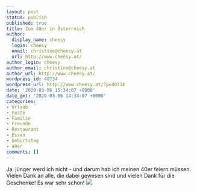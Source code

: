 ```yaml
---
layout: post
status: publish
published: true
title: Zum 40er in Österreich
author:
  display_name: cheesy
  login: cheesy
  email: christine@cheesy.at
  url: http://www.cheesy.at/
author_login: cheesy
author_email: christine@cheesy.at
author_url: http://www.cheesy.at/
wordpress_id: 40734
wordpress_url: http://www.cheesy.at/?p=40734
date: '2020-03-06 15:34:07 +0000'
date_gmt: '2020-03-06 14:34:07 +0000'
categories:
- Urlaub
- Feste
- Familie
- Freunde
- Restaurant
- Essen
- Geburtstag
- 40er
comments: []
---
```

Ja, jünger werd ich nicht - und darum hab ich meinen 40er feiern müssen. Vielen Dank an alle, die dabei gewesen sind und vielen Dank für die Geschenke! Es war sehr schön!
[![](http://www.cheesy.at/wp-content/uploads/40.-Geburtstag-010.jpg)](http://www.cheesy.at/fotos/urlaub/2020-2021/40-geburtstag-in-osterreich/)
